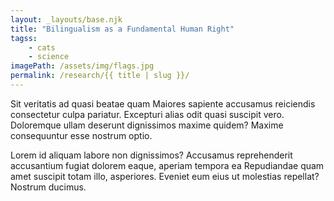 ```yaml
---
layout: _layouts/base.njk
title: "Bilingualism as a Fundamental Human Right"
tagss:
    - cats
    - science
imagePath: /assets/img/flags.jpg
permalink: /research/{{ title | slug }}/
---
```

Sit veritatis ad quasi beatae quam Maiores sapiente accusamus reiciendis
consectetur culpa pariatur. Excepturi alias odit quasi suscipit vero.
Doloremque ullam deserunt dignissimos maxime quidem? Maxime consequuntur esse
nostrum optio.

Lorem id aliquam labore non dignissimos? Accusamus reprehenderit accusantium
fugiat dolorem eaque, aperiam tempora ea Repudiandae quam amet suscipit totam
illo, asperiores. Eveniet eum eius ut molestias repellat? Nostrum ducimus.
